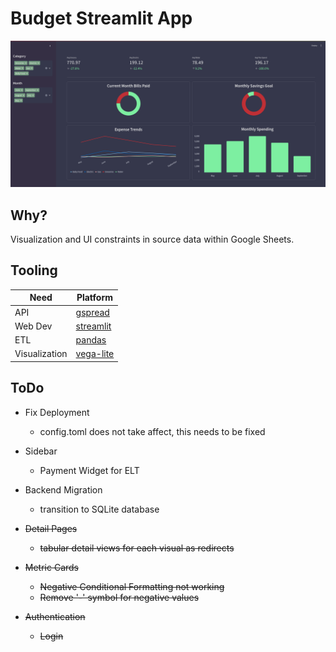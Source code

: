 # Budget Streamlit App

![sample_image](./images/sample.png)

## Why?
Visualization and UI constraints in source data within Google Sheets.


## Tooling 
|	Need | Platform |
|----------|----------|
| API    | [gspread](https://docs.gspread.org/en/latest/)   |
| Web Dev    | [streamlit](https://docs.streamlit.io/)   |
| ETL    | [pandas](https://pandas.pydata.org/docs/index.html)   |
| Visualization    | [vega-lite](https://vega.github.io/)   |


## ToDo
- Fix Deployment
    - config.toml does not take affect, this needs to be fixed

- Sidebar
    - Payment Widget for ELT

- Backend Migration
    - transition to SQLite database

- ~~Detail Pages~~
    - ~~tabular detail views for each visual as redirects~~

- ~~Metric Cards~~
    - ~~Negative Conditional Formatting not working~~
    - ~~Remove '-' symbol for negative values~~

- ~~Authentication~~
    - ~~Login~~



